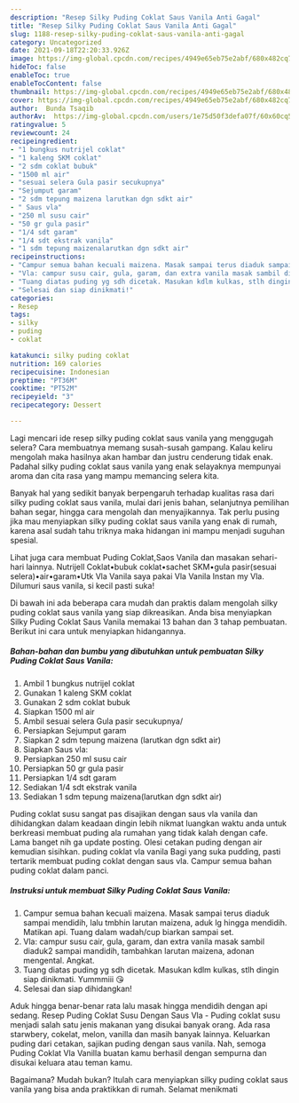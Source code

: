 ```yaml
---
description: "Resep Silky Puding Coklat Saus Vanila Anti Gagal"
title: "Resep Silky Puding Coklat Saus Vanila Anti Gagal"
slug: 1188-resep-silky-puding-coklat-saus-vanila-anti-gagal
category: Uncategorized
date: 2021-09-18T22:20:33.926Z
image: https://img-global.cpcdn.com/recipes/4949e65eb75e2abf/680x482cq70/silky-puding-coklat-saus-vanila-foto-resep-utama.jpg
hideToc: false
enableToc: true
enableTocContent: false
thumbnail: https://img-global.cpcdn.com/recipes/4949e65eb75e2abf/680x482cq70/silky-puding-coklat-saus-vanila-foto-resep-utama.jpg
cover: https://img-global.cpcdn.com/recipes/4949e65eb75e2abf/680x482cq70/silky-puding-coklat-saus-vanila-foto-resep-utama.jpg
author:  Bunda Tsaqib
authorAv:  https://img-global.cpcdn.com/users/1e75d50f3defa07f/60x60cq50/avatar.jpg
ratingvalue: 5
reviewcount: 24
recipeingredient:
- "1 bungkus nutrijel coklat"
- "1 kaleng SKM coklat"
- "2 sdm coklat bubuk"
- "1500 ml air"
- "sesuai selera Gula pasir secukupnya"
- "Sejumput garam"
- "2 sdm tepung maizena larutkan dgn sdkt air"
- " Saus vla"
- "250 ml susu cair"
- "50 gr gula pasir"
- "1/4 sdt garam"
- "1/4 sdt ekstrak vanila"
- "1 sdm tepung maizenalarutkan dgn sdkt air"
recipeinstructions:
- "Campur semua bahan kecuali maizena. Masak sampai terus diaduk sampai mendidih, lalu tmbhin larutan maizena, aduk lg hingga mendidih. Matikan api. Tuang dalam wadah/cup biarkan sampai set."
- "Vla: campur susu cair, gula, garam, dan extra vanila masak sambil diaduk2 sampai mandidih, tambahkan larutan maizena, adonan mengental. Angkat."
- "Tuang diatas puding yg sdh dicetak. Masukan kdlm kulkas, stlh dingin siap dinikmati. Yummmiii 😘"
- "Selesai dan siap dinikmati!"
categories:
- Resep
tags:
- silky
- puding
- coklat

katakunci: silky puding coklat 
nutrition: 169 calories
recipecuisine: Indonesian
preptime: "PT36M"
cooktime: "PT52M"
recipeyield: "3"
recipecategory: Dessert

---
```



Lagi mencari ide resep silky puding coklat saus vanila yang menggugah selera? Cara membuatnya memang susah-susah gampang. Kalau keliru mengolah maka hasilnya akan hambar dan justru cenderung tidak enak. Padahal silky puding coklat saus vanila yang enak selayaknya mempunyai aroma dan cita rasa yang mampu memancing selera kita.


Banyak hal yang sedikit banyak berpengaruh terhadap kualitas rasa dari silky puding coklat saus vanila, mulai dari jenis bahan, selanjutnya pemilihan bahan segar, hingga cara mengolah dan menyajikannya. Tak perlu pusing jika mau menyiapkan silky puding coklat saus vanila yang enak di rumah, karena asal sudah tahu triknya maka hidangan ini mampu menjadi suguhan spesial.

Lihat juga cara membuat Puding Coklat,Saos Vanila dan masakan sehari-hari lainnya. Nutrijell Coklat•bubuk coklat•sachet SKM•gula pasir(sesuai selera)•air•garam•Utk Vla Vanila saya pakai Vla Vanila Instan my Vla. Dilumuri saus vanila, si kecil pasti suka!


Di bawah ini ada beberapa cara mudah dan praktis dalam mengolah silky puding coklat saus vanila yang siap dikreasikan. Anda bisa menyiapkan Silky Puding Coklat Saus Vanila memakai 13 bahan dan 3 tahap pembuatan. Berikut ini cara untuk menyiapkan hidangannya.

<!--inarticleads1-->

##### Bahan-bahan dan bumbu yang dibutuhkan untuk pembuatan Silky Puding Coklat Saus Vanila:

1. Ambil 1 bungkus nutrijel coklat
1. Gunakan 1 kaleng SKM coklat
1. Gunakan 2 sdm coklat bubuk
1. Siapkan 1500 ml air
1. Ambil sesuai selera Gula pasir secukupnya/
1. Persiapkan Sejumput garam
1. Siapkan 2 sdm tepung maizena (larutkan dgn sdkt air)
1. Siapkan  Saus vla:
1. Persiapkan 250 ml susu cair
1. Persiapkan 50 gr gula pasir
1. Persiapkan 1/4 sdt garam
1. Sediakan 1/4 sdt ekstrak vanila
1. Sediakan 1 sdm tepung maizena(larutkan dgn sdkt air)


Puding coklat susu sangat pas disajikan dengan saus vla vanila dan dihidangkan dalam keadaan dingin lebih nikmat luangkan waktu anda untuk berkreasi membuat puding ala rumahan yang tidak kalah dengan cafe. Lama banget nih ga update posting. Olesi cetakan puding dengan air kemudian sisihkan. puding coklat vla vanila Bagi yang suka pudding, pasti tertarik membuat puding coklat dengan saus vla. Campur semua bahan puding coklat dalam panci. 

<!--inarticleads2-->

##### Instruksi untuk membuat Silky Puding Coklat Saus Vanila:

1. Campur semua bahan kecuali maizena. Masak sampai terus diaduk sampai mendidih, lalu tmbhin larutan maizena, aduk lg hingga mendidih. Matikan api. Tuang dalam wadah/cup biarkan sampai set.
1. Vla: campur susu cair, gula, garam, dan extra vanila masak sambil diaduk2 sampai mandidih, tambahkan larutan maizena, adonan mengental. Angkat.
1. Tuang diatas puding yg sdh dicetak. Masukan kdlm kulkas, stlh dingin siap dinikmati. Yummmiii 😘
1. Selesai dan siap dihidangkan!

Aduk hingga benar-benar rata lalu masak hingga mendidih dengan api sedang. Resep Puding Coklat Susu Dengan Saus Vla - Puding coklat susu menjadi salah satu jenis makanan yang disukai banyak orang. Ada rasa starwbery, cokelat, melon, vanilla dan masih banyak lainnya. Keluarkan puding dari cetakan, sajikan puding dengan saus vanila. Nah, semoga Puding Coklat Vla Vanilla buatan kamu berhasil dengan sempurna dan disukai keluara atau teman kamu. 

Bagaimana? Mudah bukan? Itulah cara menyiapkan silky puding coklat saus vanila yang bisa anda praktikkan di rumah. Selamat menikmati
